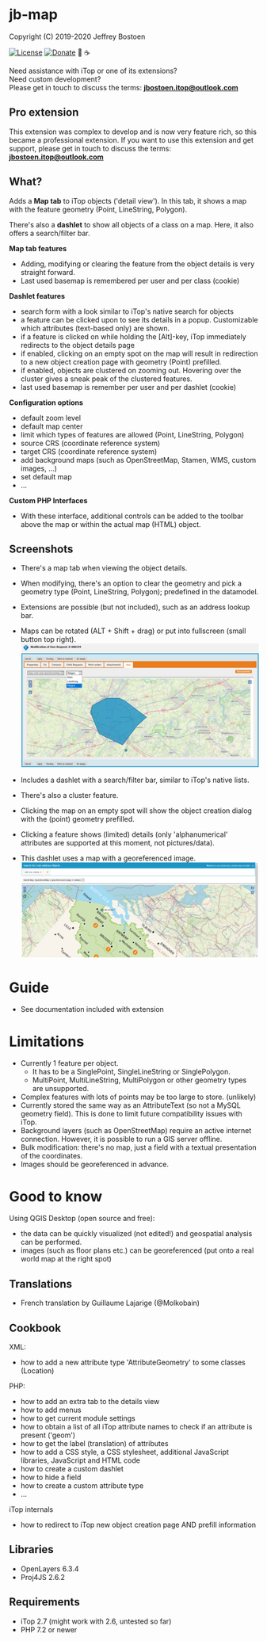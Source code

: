 # jb-map
Copyright (C) 2019-2020 Jeffrey Bostoen

[![License](https://img.shields.io/github/license/jbostoen/iTop-custom-extensions)](https://github.com/jbostoen/iTop-custom-extensions/blob/master/license.md)
[![Donate](https://img.shields.io/badge/Donate-PayPal-green.svg)](https://www.paypal.me/jbostoen)
🍻 ☕

Need assistance with iTop or one of its extensions?  
Need custom development?  
Please get in touch to discuss the terms: **jbostoen.itop@outlook.com**

## Pro extension
This extension was complex to develop and is now very feature rich, so this became a professional extension.
If you want to use this extension and get support, please get in touch to discuss the terms: **jbostoen.itop@outlook.com**


## What?
Adds a **Map tab** to iTop objects ('detail view'). In this tab, it shows a map with the feature geometry (Point, LineString, Polygon).

There's also a **dashlet** to show all objects of a class on a map. Here, it also offers a search/filter bar.

**Map tab features**
* Adding, modifying or clearing the feature from the object details is very straight forward.
* Last used basemap is remembered per user and per class (cookie)


**Dashlet features**
* search form with a look similar to iTop's native search for objects
* a feature can be clicked upon to see its details in a popup. Customizable which attributes (text-based only) are shown.
* if a feature is clicked on while holding the [Alt]-key, iTop immediately redirects to the object details page
* if enabled, clicking on an empty spot on the map will result in redirection to a new object creation page with geometry (Point) prefilled.
* if enabled, objects are clustered on zooming out. Hovering over the cluster gives a sneak peak of the clustered features.
* last used basemap is remember per user and per dashlet (cookie)

**Configuration options**
* default zoom level
* default map center
* limit which types of features are allowed (Point, LineString, Polygon)
* source CRS (coordinate reference system)
* target CRS (coordinate reference system)
* add background maps (such as OpenStreetMap, Stamen, WMS, custom images, ...)
* set default map
* ...

**Custom PHP Interfaces**
* With these interface, additional controls can be added to the toolbar above the map or within the actual map (HTML) object.

## Screenshots

* There's a map tab when viewing the object details.  
* When modifying, there's an option to clear the geometry and pick a geometry type (Point, LineString, Polygon); predefined in the datamodel.  
* Extensions are possible (but not included), such as an address lookup bar.  
* Maps can be rotated (ALT + Shift + drag) or put into fullscreen (small button top right).
![Object details](screenshots/20201026_object_details_editor.png)

* Includes a dashlet with a search/filter bar, similar to iTop's native lists.  
* There's also a cluster feature. 
* Clicking the map on an empty spot will show the object creation dialog with the (point) geometry prefilled.  
* Clicking a feature shows (limited) details (only 'alphanumerical' attributes are supported at this moment, not pictures/data).  
* This dashlet uses a map with a georeferenced image.  
![Dashlet](screenshots/20201026_dashlet_filter_rotated_georeferenced_map.png)


# Guide
* See documentation included with extension

# Limitations
* Currently 1 feature per object. 
  * It has to be a SinglePoint, SingleLineString or SinglePolygon. 
  * MultiPoint, MultiLineString, MultiPolygon or other geometry types are unsupported.
* Complex features with lots of points may be too large to store. (unlikely)
* Currently stored the same way as an AttributeText (so not a MySQL geometry field). This is done to limit future compatibility issues with iTop.
* Background layers (such as OpenStreetMap) require an active internet connection. However, it is possible to run a GIS server offline.
* Bulk modification: there's no map, just a field with a textual presentation of the coordinates.
* Images should be georeferenced in advance.

# Good to know
Using QGIS Desktop (open source and free):
* the data can be quickly visualized (not edited!) and geospatial analysis can be performed.
* images (such as floor plans etc.) can be georeferenced (put onto a real world map at the right spot)

## Translations
* French translation by Guillaume Lajarige (@Molkobain)


## Cookbook
XML: 
* how to add a new attribute type 'AttributeGeometry' to some classes (Location)

PHP: 
* how to add an extra tab to the details view
* how to add menus
* how to get current module settings
* how to obtain a list of all iTop attribute names to check if an attribute is present ('geom')
* how to get the label (translation) of attributes
* how to add a CSS style, a CSS stylesheet, additional JavaScript libraries, JavaScript and HTML code
* how to create a custom dashlet
* how to hide a field
* how to create a custom attribute type
* ...

iTop internals
* how to redirect to iTop new object creation page AND prefill information

## Libraries
* OpenLayers 6.3.4
* Proj4JS 2.6.2

## Requirements
* iTop 2.7 (might work with 2.6, untested so far)
* PHP 7.2 or newer

